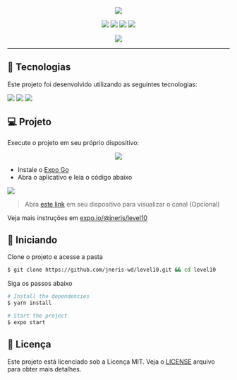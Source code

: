 <p align="center"> 
<img src="https://github.com/jneris-wd/level10/blob/master/assets/logo.svg">
</p>

<p align="center">
  <img  src="https://img.shields.io/github/license/jneris-wd/level10?color=00D2C9&labelColor=1F2C34&style=flat-square">
  <img  src="https://img.shields.io/github/languages/top/jneris-wd/level10?color=00D2C9&labelColor=1F2C34&style=flat-square">
  <img  src="https://img.shields.io/github/last-commit/jneris-wd/level10?color=00D2C9&labelColor=1F2C34&style=flat-square">
  <img  src="https://img.shields.io/github/repo-size/jneris-wd/level10?color=00D2C9&labelColor=1F2C34&style=flat-square">
</p>

<p align="center">
<img src="https://github.com/jneris-wd/level10/blob/master/assets/thumbnail.png">
</p>

---

## 🧪 Tecnologias

Este projeto foi desenvolvido utilizando as seguintes tecnologias:

![](https://img.shields.io/badge/expo-41.0.1-f1f1f1?style=for-the-badge&logo=expo&labelColor=111111)
![](https://img.shields.io/badge/react-0.64.0-06bcee?style=for-the-badge&logo=react&labelColor=20232a)
![](https://img.shields.io/badge/typescript-4.0.0-3178c6?style=for-the-badge&logo=typescript&labelColor=f1f1f1)


## 💻 Projeto

Execute o projeto em seu próprio dispositivo:

<p align="center"> 
<img src="https://github.com/jneris-wd/level10/blob/master/assets/expo-thumb.jpg">
</p>

- Instale o [Expo Go](https://expo.io/client)
- Abra o aplicativo e leia o código abaixo

[<img src="https://github.com/jneris-wd/level10/blob/master/assets/expo.png">](https://expo.io/client)

> Abra [este link](exp://exp.host/@jneris/level10) em seu dispositivo para visualizar o canal (Opcional)

Veja mais instruções em [expo.io/@jneris/level10](https://expo.io/@jneris/level10)


## 🚀 Iniciando

Clone o projeto e acesse a pasta

```bash
$ git clone https://github.com/jneris-wd/level10.git && cd level10
```

Siga os passos abaixo
```bash
# Install the dependencies
$ yarn install

# Start the project
$ expo start
```

## 📝 Licença

Este projeto está licenciado sob a Licença MIT. Veja o [LICENSE](LICENSE.md) arquivo para obter mais detalhes.
